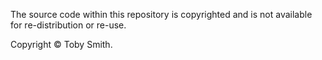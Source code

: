 The source code within this repository is copyrighted and is not available for re-distribution or re-use.

Copyright © Toby Smith.
